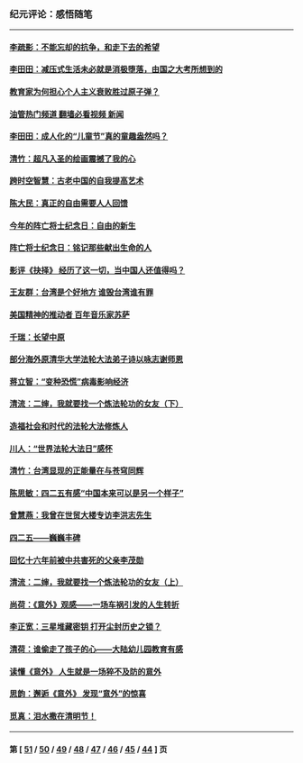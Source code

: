 ### 纪元评论：感悟随笔
---
#### [李疏影：不能忘却的抗争，和走下去的希望](../../pages/nsc1035/n13022097.md?06160330) 
#### [李田田：减压式生活未必就是消极堕落，由国之大考所想到的](../../pages/nsc1035/n13017621.md?06160330) 
#### [教育家为何担心个人主义衰败胜过原子弹？](../../pages/nsc1035/n13002969.md?06160330) 
#### [油管热门频道 翻墙必看视频 新闻](ok?06160330)
#### [李田田：成人化的“儿童节”真的童趣盎然吗？](../../pages/nsc1035/n13000386.md?06160330) 
#### [清竹：超凡入圣的绘画震撼了我的心](../../pages/nsc1035/n12993985.md?06160330) 
#### [跨时空智慧：古老中国的自我提高艺术](../../pages/nsc1035/n12988506.md?06160330) 
#### [陈大民：真正的自由需要人人回馈](../../pages/nsc1035/n12990148.md?06160330) 
#### [今年的阵亡将士纪念日：自由的新生](../../pages/nsc1035/n12989540.md?06160330) 
#### [阵亡将士纪念日：铭记那些献出生命的人](../../pages/nsc1035/n12985418.md?06160330) 
#### [影评《抉择》 经历了这一切，当中国人还值得吗？](../../pages/nsc1035/n12983029.md?06160330) 
#### [王友群：台湾是个好地方 谁毁台湾谁有罪](../../pages/nsc1035/n12977761.md?06160330) 
#### [美国精神的推动者 百年音乐家苏萨](../../pages/nsc1035/n12974542.md?06160330) 
#### [千瑞：长望中原](../../pages/nsc1035/n12976554.md?06160330) 
#### [部分海外原清华大学法轮大法弟子诗以咏志谢师恩](../../pages/nsc1035/n12957723.md?06160330) 
#### [蒋立智：“变种恐慌”病毒影响经济](../../pages/nsc1035/n12955438.md?06160330) 
#### [清流：二婶，我就要找一个炼法轮功的女友（下）](../../pages/nsc1035/n12953189.md?06160330) 
#### [造福社会和时代的法轮大法修炼人](../../pages/nsc1035/n12944018.md?06160330) 
#### [川人：“世界法轮大法日”感怀](../../pages/nsc1035/n12932771.md?06160330) 
#### [清竹：台湾显现的正能量在与苍穹同辉](../../pages/nsc1035/n12928084.md?06160330) 
#### [陈思敏：四二五有感“中国本来可以是另一个样子”](../../pages/nsc1035/n12902318.md?06160330) 
#### [曾慧燕：我曾在世贸大楼专访李洪志先生](../../pages/nsc1035/n12898729.md?06160330) 
#### [四二五——巍巍丰碑](../../pages/nsc1035/n12893609.md?06160330) 
#### [回忆十六年前被中共害死的父亲李茂勋](../../pages/nsc1035/n12880270.md?06160330) 
#### [清流：二婶，我就要找一个炼法轮功的女友（上）](../../pages/nsc1035/n12879174.md?06160330) 
#### [尚荷：《意外》观感——一场车祸引发的人生转折](../../pages/nsc1035/n12877867.md?06160330) 
#### [李正宽：三星堆藏密钥 打开尘封历史之锁？](../../pages/nsc1035/n12877650.md?06160330) 
#### [清荷：谁偷走了孩子的心——大陆幼儿园教育有感](../../pages/nsc1035/n12871130.md?06160330) 
#### [读懂《意外》 人生就是一场猝不及防的意外](../../pages/nsc1035/n12869689.md?06160330) 
#### [思韵：邂逅《意外》 发现“意外”的惊喜](../../pages/nsc1035/n12862144.md?06160330) 
#### [觅真：泪水撒在清明节！](../../pages/nsc1035/n12857953.md?06160330) 

---
#### 第 [ [51](./51.md?06160330) / [50](./50.md?06160330) / [49](./49.md?06160330) / [48](./48.md?06160330) / [47](./47.md?06160330) / [46](./46.md?06160330) / [45](./45.md?06160330) / [44](./44.md?06160330) ] 页
